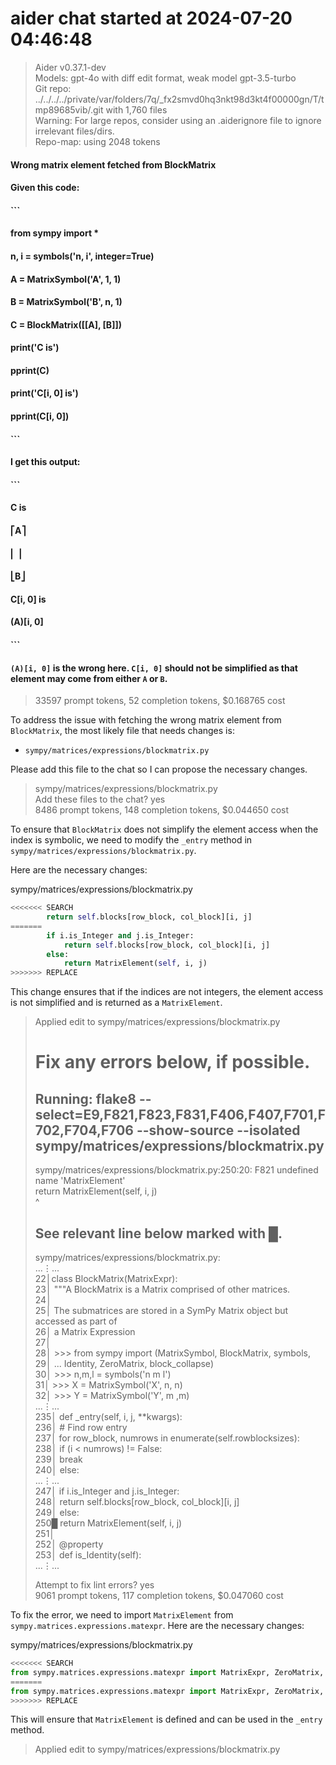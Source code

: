 
# aider chat started at 2024-07-20 04:46:48

> Aider v0.37.1-dev  
> Models: gpt-4o with diff edit format, weak model gpt-3.5-turbo  
> Git repo: ../../../../private/var/folders/7q/_fx2smvd0hq3nkt98d3kt4f00000gn/T/tmp89685vib/.git with 1,760 files  
> Warning: For large repos, consider using an .aiderignore file to ignore irrelevant files/dirs.  
> Repo-map: using 2048 tokens  

#### Wrong matrix element fetched from BlockMatrix  
#### Given this code:  
#### ```  
#### from sympy import *  
#### n, i = symbols('n, i', integer=True)  
#### A = MatrixSymbol('A', 1, 1)  
#### B = MatrixSymbol('B', n, 1)  
#### C = BlockMatrix([[A], [B]])  
#### print('C is')  
#### pprint(C)  
#### print('C[i, 0] is')  
#### pprint(C[i, 0])  
#### ```  
#### I get this output:  
#### ```  
#### C is  
#### ⎡A⎤  
#### ⎢ ⎥  
#### ⎣B⎦  
#### C[i, 0] is  
#### (A)[i, 0]  
#### ```  
#### `(A)[i, 0]` is the wrong here. `C[i, 0]` should not be simplified as that element may come from either `A` or `B`.  
> 33597 prompt tokens, 52 completion tokens, $0.168765 cost  

To address the issue with fetching the wrong matrix element from `BlockMatrix`, the most likely file that needs changes is:

- `sympy/matrices/expressions/blockmatrix.py`

Please add this file to the chat so I can propose the necessary changes.

> sympy/matrices/expressions/blockmatrix.py  
> Add these files to the chat? yes  
> 8486 prompt tokens, 148 completion tokens, $0.044650 cost  

To ensure that `BlockMatrix` does not simplify the element access when the index is symbolic, we need to modify the `_entry` method in `sympy/matrices/expressions/blockmatrix.py`.

Here are the necessary changes:

sympy/matrices/expressions/blockmatrix.py
```python
<<<<<<< SEARCH
        return self.blocks[row_block, col_block][i, j]
=======
        if i.is_Integer and j.is_Integer:
            return self.blocks[row_block, col_block][i, j]
        else:
            return MatrixElement(self, i, j)
>>>>>>> REPLACE
```

This change ensures that if the indices are not integers, the element access is not simplified and is returned as a `MatrixElement`.

> Applied edit to sympy/matrices/expressions/blockmatrix.py  
>  
> # Fix any errors below, if possible.  
>  
> ## Running: flake8 --select=E9,F821,F823,F831,F406,F407,F701,F702,F704,F706 --show-source --isolated sympy/matrices/expressions/blockmatrix.py  
>  
> sympy/matrices/expressions/blockmatrix.py:250:20: F821 undefined name 'MatrixElement'  
> return MatrixElement(self, i, j)  
> ^  
>  
> ## See relevant line below marked with █.  
>  
> sympy/matrices/expressions/blockmatrix.py:  
> ...⋮...  
> 22│class BlockMatrix(MatrixExpr):  
> 23│    """A BlockMatrix is a Matrix comprised of other matrices.  
> 24│  
> 25│    The submatrices are stored in a SymPy Matrix object but accessed as part of  
> 26│    a Matrix Expression  
> 27│  
> 28│    >>> from sympy import (MatrixSymbol, BlockMatrix, symbols,  
> 29│    ...     Identity, ZeroMatrix, block_collapse)  
> 30│    >>> n,m,l = symbols('n m l')  
> 31│    >>> X = MatrixSymbol('X', n, n)  
> 32│    >>> Y = MatrixSymbol('Y', m ,m)  
> ...⋮...  
> 235│    def _entry(self, i, j, **kwargs):  
> 236│        # Find row entry  
> 237│        for row_block, numrows in enumerate(self.rowblocksizes):  
> 238│            if (i < numrows) != False:  
> 239│                break  
> 240│            else:  
> ...⋮...  
> 247│        if i.is_Integer and j.is_Integer:  
> 248│            return self.blocks[row_block, col_block][i, j]  
> 249│        else:  
> 250█            return MatrixElement(self, i, j)  
> 251│  
> 252│    @property  
> 253│    def is_Identity(self):  
> ...⋮...  
>  
> Attempt to fix lint errors? yes  
> 9061 prompt tokens, 117 completion tokens, $0.047060 cost  

To fix the error, we need to import `MatrixElement` from `sympy.matrices.expressions.matexpr`. Here are the necessary changes:

sympy/matrices/expressions/blockmatrix.py
```python
<<<<<<< SEARCH
from sympy.matrices.expressions.matexpr import MatrixExpr, ZeroMatrix, Identity
=======
from sympy.matrices.expressions.matexpr import MatrixExpr, ZeroMatrix, Identity, MatrixElement
>>>>>>> REPLACE
```

This will ensure that `MatrixElement` is defined and can be used in the `_entry` method.

> Applied edit to sympy/matrices/expressions/blockmatrix.py  
